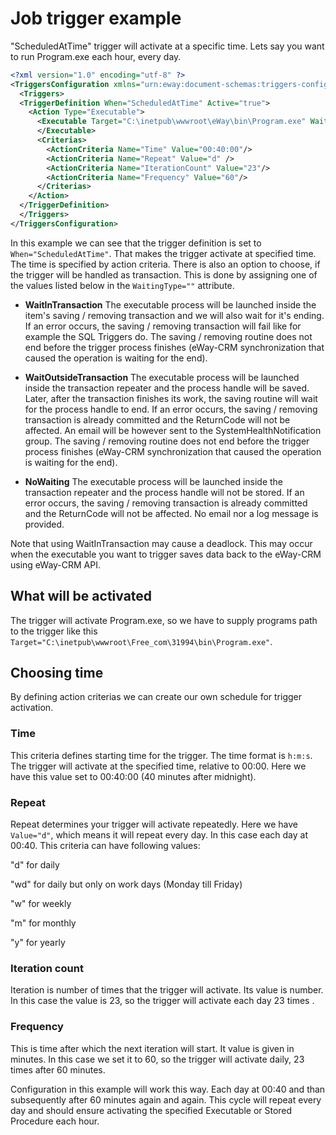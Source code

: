 # Job trigger example
"ScheduledAtTime" trigger will activate at a specific time. Lets say you want to run Program.exe each hour, every day.

```xml
<?xml version="1.0" encoding="utf-8" ?>
<TriggersConfiguration xmlns="urn:eway:document-schemas:triggers-configuration">
  <Triggers>
  <TriggerDefinition When="ScheduledAtTime" Active="true">
    <Action Type="Executable">
      <Executable Target="C:\inetpub\wwwroot\eWay\bin\Program.exe" WaitingType="WaitInTransaction">
      </Executable>
      <Criterias>
        <ActionCriteria Name="Time" Value="00:40:00"/>
        <ActionCriteria Name="Repeat" Value="d" />
        <ActionCriteria Name="IterationCount" Value="23"/>
        <ActionCriteria Name="Frequency" Value="60"/>
      </Criterias>
    </Action>
  </TriggerDefinition>
  </Triggers>
</TriggersConfiguration>
```
In this example we can see that the trigger definition is set to `When="ScheduledAtTime"`. That makes the trigger activate at specified time. The time is specified by action criteria.
There is also an option to choose, if the trigger will be handled as transaction. This is done by assigning one of the values listed below in the `WaitingType=""` attribute.

* **WaitInTransaction**
The executable process will be launched inside the item's saving / removing transaction and we will also wait for it's ending.
If an error occurs, the saving / removing transaction will fail like for example the SQL Triggers do.
The saving / removing routine does not end before the trigger process finishes (eWay-CRM synchronization that caused the operation is waiting for the end).

* **WaitOutsideTransaction**
The executable process will be launched inside the transaction repeater and the process handle will be saved.
Later, after the transaction finishes its work, the saving routine will wait for the process handle to end.
If an error occurs, the saving / removing transaction is already committed and the ReturnCode will not be affected.
An email will be however sent to the SystemHealthNotification group.
The saving / removing routine does not end before the trigger process finishes (eWay-CRM synchronization that caused the operation is waiting for the end).

* **NoWaiting**
The executable process will be launched inside the transaction repeater and the process handle will not be stored.
If an error occurs, the saving / removing transaction is already committed and the ReturnCode will not be affected.
No email nor a log message is provided.

Note that using WaitInTransaction may cause a deadlock. This may occur when the executable you want to trigger saves data back to the eWay-CRM using eWay-CRM API.

## What will be activated
The trigger will activate Program.exe, so we have to supply programs path to the trigger like this  `Target="C:\inetpub\wwwroot\Free_com\31994\bin\Program.exe"`.

## Choosing time
By defining action criterias we can create our own schedule for trigger activation.

### Time
This criteria defines starting time for the trigger. The time format is `h:m:s`. The trigger will activate at the specified time, relative to 00:00. Here we have this value set to 00:40:00 (40 minutes after midnight).

### Repeat
Repeat determines your trigger will activate repeatedly. Here we have `Value="d"`, which means it will repeat every day. In this case each day at 00:40. This criteria can have following values:

"d" for daily

"wd" for daily but only on work days (Monday till Friday)

"w" for weekly

"m" for monthly

"y" for yearly


### Iteration count
Iteration is number of times that the trigger will activate. Its value is number. In this case the value is 23, so the trigger will activate each day  23 times . 
 
### Frequency
This is time after which the next iteration will start. It value is given in minutes. In this case we set it to 60, so the trigger will activate daily, 23 times after 60 minutes.

Configuration in this example will work this way. Each day at 00:40 and than subsequently after 60 minutes again and again. This cycle will repeat every day and should ensure activating the specified Executable or Stored Procedure each hour.